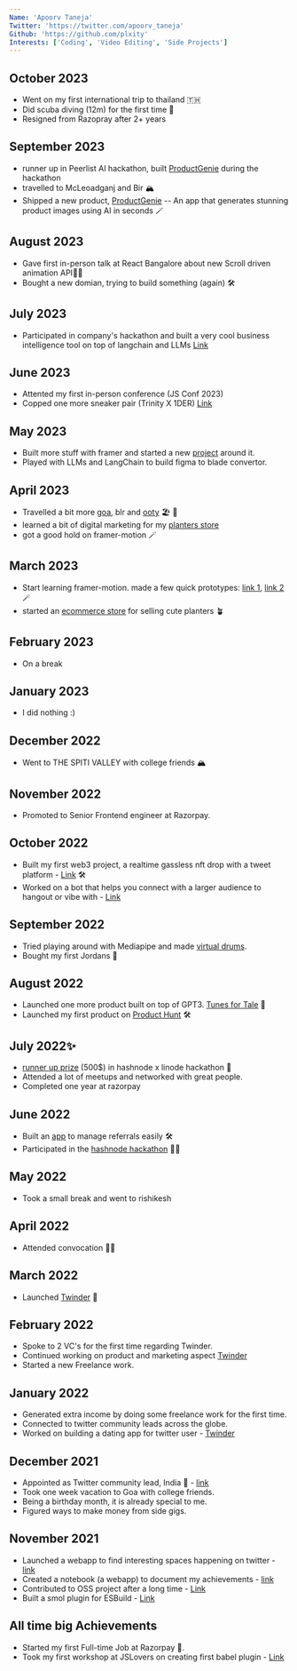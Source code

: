 ```yaml
---
Name: 'Apoorv Taneja'
Twitter: 'https://twitter.com/apoorv_taneja'
Github: 'https://github.com/plxity'
Interests: ['Coding', 'Video Editing', 'Side Projects']
---
```


## October 2023

- Went on my first international trip to thailand 🇹🇭
- Did scuba diving (12m) for the first time 🤿
- Resigned from Razopray after 2+ years 

## September 2023
- runner up in Peerlist AI hackathon, built [ProductGenie](https://www.productgenie.in/) during the hackathon 
- travelled to McLeoadganj and Bir 🏔️
- Shipped a new product, [ProductGenie](https://www.productgenie.in/) -- An app that generates stunning product images using AI in seconds 🪄

## August 2023
- Gave first in-person talk at React Bangalore about new Scroll driven animation API👨‍💻
- Bought a new domian, trying to build something (again) 🛠️

## July 2023
- Participated in company's hackathon and built a very cool business intelligence tool on top of langchain and LLMs [Link](https://twitter.com/apoorv_taneja/status/1677365455902867457?s=20)

## June 2023
- Attented my first in-person conference (JS Conf 2023)
- Copped one more sneaker pair (Trinity X 1DER) [Link](https://twitter.com/apoorv_taneja/status/1673723733813641216?s=20)

## May 2023
- Built more stuff with framer and started a new [project](https://github.com/plxity/framer-recipes) around it.
- Played with LLMs and LangChain to build figma to blade convertor. 

## April 2023
- Travelled a bit more [goa](https://twitter.com/apoorv_taneja/status/1647149026796789761), blr and [ooty](https://twitter.com/apoorv_taneja/status/1651123294836518912) 🏖 🌵
- learned a bit of digital marketing for my [planters store](https://mydukaan.io/potstation)
- got a good hold on framer-motion 🪄

## March 2023
- Start learning framer-motion. made a few quick prototypes: [link 1](https://twitter.com/apoorv_taneja/status/1640276035592699904), [link 2](https://twitter.com/apoorv_taneja/status/1640333349892902912) 🪄
- started an [ecommerce store](https://mydukaan.io/potstation) for selling cute planters 🪴

## February 2023
- On a break

## January 2023
- I did nothing :) 
## December 2022
- Went to THE SPITI VALLEY with college friends 🏔
## November 2022
- Promoted to Senior Frontend engineer at Razorpay.

## October 2022
- Built my first web3 project, a realtime gassless nft drop with a tweet platform - [Link](http://twift.club/) 🛠
- Worked on a bot that helps you connect with a larger audience to hangout or vibe with - [Link](https://twitter.com/@2by7bot)
## September 2022
- Tried playing around with Mediapipe and made [virtual drums](https://plxity.github.io/Drums-with-hand-recognition/).
- Bought my first Jordans 👟

## August 2022
- Launched one more product built on top of GPT3. [Tunes for Tale](http://tunesfortales.fun/) 🎉
- Launched my first product on [Product Hunt](https://www.producthunt.com/posts/tunes-for-tales) 🛠

## July 2022✨
- [runner up prize](https://townhall.hashnode.com/linode-x-hashnode-hackathon-winners) (500$) in hashnode x linode hackathon 🎉
- Attended a lot of meetups and networked with great people.
- Completed one year at razorpay 

## June 2022
- Built an [app](http://get-referral.vercel.app/) to manage referrals easily 🛠
- Participated in the [hashnode hackathon](https://townhall.hashnode.com/linode-x-hashnode-hackathon-winners) 🧑‍💻

## May 2022
- Took a small break and went to rishikesh

## April 2022
- Attended convocation 👨‍🎓
## March 2022
- Launched [Twinder](http://twinder.fun/) 💜

## February 2022
- Spoke to 2 VC's for the first time regarding Twinder.
- Continued working on product and marketing aspect [Twinder](http://twinder.fun/)
- Started a new Freelance work. 


## January 2022
- Generated extra income by doing some freelance work for the first time. 
- Connected to twitter community leads across the globe.
- Worked on building a dating app for twitter user - [Twinder](http://twinder.fun/)


## December 2021
- Appointed as Twitter community lead, India 🎉 - [link](https://twitter.com/pragdua/status/1467559757087068162)
- Took one week vacation to Goa with college friends.
- Being a birthday month, it is already special to me. 
- Figured ways to make money from side gigs.


## November 2021
- Launched a webapp to find interesting spaces happening on twitter - [link](https://lookfora.space/)
- Created a notebook (a webapp) to document my achievements - [link](https://www.achievementsof.life/plxity)
- Contributed to OSS project after a long time - [Link](https://github.com/thysultan/stylis.js/pull/276)
- Built a smol plugin for ESBuild - [Link](https://github.com/plxity/esbuild-cross-browser-css)

## All time big Achievements

- Started my first Full-time Job at Razorpay 🎉.
- Took my first workshop at JSLovers on creating first babel plugin - [Link](https://www.youtube.com/watch?v=dgK__fSFZzc)
